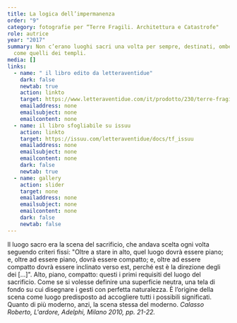 ```yaml
---
title: La logica dell’impermanenza
order: "9"
category: fotografie per “Terre Fragili. Architettura e Catastrofe"
role: autrice
year: "2017"
summary: Non c’erano luoghi sacri una volta per sempre, destinati, ombelicali,
  come quelli dei templi.
media: []
links:
  - name: " il libro edito da letteraventidue"
    dark: false
    newtab: true
    action: linkto
    target: https://www.letteraventidue.com/it/prodotto/230/terre-fragili
    emailaddress: none
    emailsubject: none
    emailcontent: none
  - name: il libro sfogliabile su issuu
    action: linkto
    target: https://issuu.com/letteraventidue/docs/tf_issuu
    emailaddress: none
    emailsubject: none
    emailcontent: none
    dark: false
    newtab: true
  - name: gallery
    action: slider
    target: none
    emailaddress: none
    emailsubject: none
    emailcontent: none
    dark: false
    newtab: false
---
```

Il luogo sacro era la scena del sacrificio, che andava scelta ogni volta seguendo criteri fissi: "Oltre a stare in alto, quel luogo dovrà essere piano; e, oltre ad essere piano, dovrà essere compatto; e, oltre ad essere compatto dovrà essere inclinato verso est, perché est è la direzione degli dei [...]". Alto, piano, compatto: questi i primi requisiti del luogo del sacrificio. Come se si volesse definire una superficie neutra, una tela di fondo su cui disegnare i gesti con perfetta naturalezza. È l’origine della scena come luogo predisposto ad accogliere tutti i possibili significati. Quanto di più moderno, anzi, la scena stessa del moderno. _Calasso Roberto, L'ardore, Adelphi, Milano 2010, pp. 21-22._




